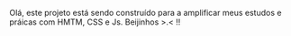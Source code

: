 Olá, este projeto está sendo construído para a amplificar meus estudos e práicas com HMTM, CSS e Js. 
Beijinhos >.< !!